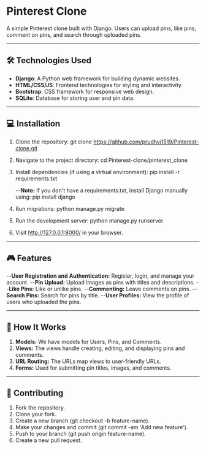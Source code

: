 # Pinterest Clone

A simple Pinterest clone built with Django. Users can upload pins, like pins, comment on pins, and search through uploaded pins. 

---

## 🛠️ Technologies Used

- **Django**: A Python web framework for building dynamic websites.
- **HTML/CSS/JS**: Frontend technologies for styling and interactivity.
- **Bootstrap**: CSS framework for responsive web design.
- **SQLite**: Database for storing user and pin data.

---

## 💻 Installation

1. Clone the repository:
   git clone https://github.com/prudhvi1519/Pinterest-clone.git

2. Navigate to the project directory:
   cd Pinterest-clone/pinterest_clone

3. Install dependencies (if using a virtual environment):
   pip install -r requirements.txt

   --**Note:** If you don't have a requirements.txt, install Django manually using:
      pip install django

4. Run migrations:
   python manage.py migrate

6. Run the development server:
   python manage.py runserver

7. Visit http://127.0.0.1:8000/ in your browser.

---

## 🎮 Features
--**User Registration and Authentication:** Register, login, and manage your account.
--**Pin Upload:** Upload images as pins with titles and descriptions.
--**Like Pins:** Like or unlike pins.
--**Commenting:** Leave comments on pins.
--**Search Pins:** Search for pins by title.
--**User Profiles:** View the profile of users who uploaded the pins.

---

## 🤖 How It Works

1. **Models:** We have models for Users, Pins, and Comments.
2. **Views:** The views handle creating, editing, and displaying pins and comments.
3. **URL Routing:** The URLs map views to user-friendly URLs.
4. **Forms:** Used for submitting pin titles, images, and comments.

---

## 👥 Contributing

1. Fork the repository.
2. Clone your fork.
3. Create a new branch (git checkout -b feature-name).
4. Make your changes and commit (git commit -am 'Add new feature').
5. Push to your branch (git push origin feature-name).
6. Create a new pull request.
